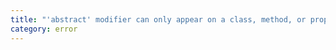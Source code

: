 ```yaml
---
title: "'abstract' modifier can only appear on a class, method, or property declaration."
category: error
---
```

